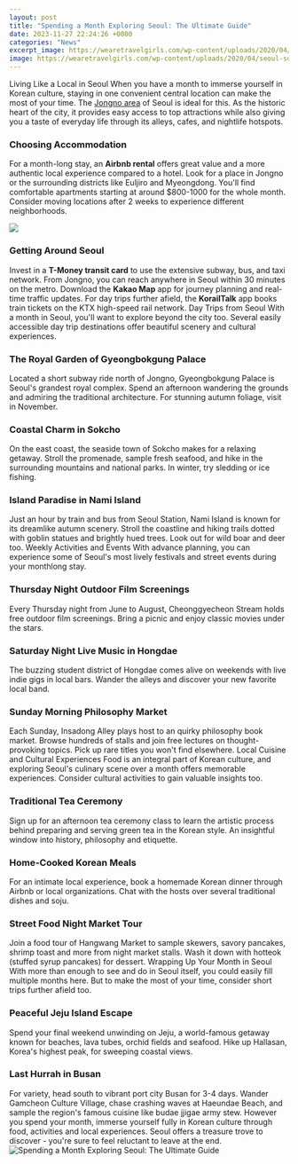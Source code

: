 ```yaml
---
layout: post
title: "Spending a Month Exploring Seoul: The Ultimate Guide"
date: 2023-11-27 22:24:26 +0000
categories: "News"
excerpt_image: https://wearetravelgirls.com/wp-content/uploads/2020/04/seoul-south-korea.jpg
image: https://wearetravelgirls.com/wp-content/uploads/2020/04/seoul-south-korea.jpg
---
```


Living Like a Local in Seoul
When you have a month to immerse yourself in Korean culture, staying in one convenient central location can make the most of your time. The [Jongno area](https://setit.github.io/2024-01-05-mengenal-keunikan-dan-kesulitan-berlibur-di-bolivia/) of Seoul is ideal for this. As the historic heart of the city, it provides easy access to top attractions while also giving you a taste of everyday life through its alleys, cafes, and nightlife hotspots.
### Choosing Accommodation 
For a month-long stay, an **Airbnb rental** offers great value and a more authentic local experience compared to a hotel. Look for a place in Jongno or the surrounding districts like Euljiro and Myeongdong. You'll find comfortable apartments starting at around $800-1000 for the whole month. Consider moving locations after 2 weeks to experience different neighborhoods. 

![](https://wearetravelgirls.com/wp-content/uploads/2020/04/seoul-city-guide.jpg)
### Getting Around Seoul
Invest in a **T-Money transit card** to use the extensive subway, bus, and taxi network. From Jongno, you can reach anywhere in Seoul within 30 minutes on the metro. Download the **Kakao Map** app for journey planning and real-time traffic updates. For day trips further afield, the **KorailTalk** app books train tickets on the KTX high-speed rail network.
Day Trips from Seoul
With a month in Seoul, you'll want to explore beyond the city too. Several easily accessible day trip destinations offer beautiful scenery and cultural experiences.
### The Royal Garden of Gyeongbokgung Palace
Located a short subway ride north of Jongno, Gyeongbokgung Palace is Seoul's grandest royal complex. Spend an afternoon wandering the grounds and admiring the traditional architecture. For stunning autumn foliage, visit in November. 
### Coastal Charm in Sokcho
On the east coast, the seaside town of Sokcho makes for a relaxing getaway. Stroll the promenade, sample fresh seafood, and hike in the surrounding mountains and national parks. In winter, try sledding or ice fishing.
### Island Paradise in Nami Island 
Just an hour by train and bus from Seoul Station, Nami Island is known for its dreamlike autumn scenery. Stroll the coastline and hiking trails dotted with goblin statues and brightly hued trees. Look out for wild boar and deer too.
Weekly Activities and Events 
With advance planning, you can experience some of Seoul's most lively festivals and street events during your monthlong stay.
### Thursday Night Outdoor Film Screenings
Every Thursday night from June to August, Cheonggyecheon Stream holds free outdoor film screenings. Bring a picnic and enjoy classic movies under the stars. 
### Saturday Night Live Music in Hongdae
The buzzing student district of Hongdae comes alive on weekends with live indie gigs in local bars. Wander the alleys and discover your new favorite local band.
### Sunday Morning Philosophy Market 
Each Sunday, Insadong Alley plays host to an quirky philosophy book market. Browse hundreds of stalls and join free lectures on thought-provoking topics. Pick up rare titles you won't find elsewhere.
Local Cuisine and Cultural Experiences
Food is an integral part of Korean culture, and exploring Seoul's culinary scene over a month offers memorable experiences. Consider cultural activities to gain valuable insights too.  
### Traditional Tea Ceremony
Sign up for an afternoon tea ceremony class to learn the artistic process behind preparing and serving green tea in the Korean style. An insightful window into history, philosophy and etiquette. 
### Home-Cooked Korean Meals 
For an intimate local experience, book a homemade Korean dinner through Airbnb or local organizations. Chat with the hosts over several traditional dishes and soju. 
### Street Food Night Market Tour
Join a food tour of Hangwang Market to sample skewers, savory pancakes, shrimp toast and more from night market stalls. Wash it down with hotteok (stuffed syrup pancakes) for dessert.
Wrapping Up Your Month in Seoul
With more than enough to see and do in Seoul itself, you could easily fill multiple months here. But to make the most of your time, consider short trips further afield too.  
### Peaceful Jeju Island Escape
Spend your final weekend unwinding on Jeju, a world-famous getaway known for beaches, lava tubes, orchid fields and seafood. Hike up Hallasan, Korea's highest peak, for sweeping coastal views.
### Last Hurrah in Busan
For variety, head south to vibrant port city Busan for 3-4 days. Wander Gamcheon Culture Village, chase crashing waves at Haeundae Beach, and sample the region's famous cuisine like budae jjigae army stew. 
However you spend your month, immerse yourself fully in Korean culture through food, activities and local experiences. Seoul offers a treasure trove to discover - you're sure to feel reluctant to leave at the end.
![Spending a Month Exploring Seoul: The Ultimate Guide](https://wearetravelgirls.com/wp-content/uploads/2020/04/seoul-south-korea.jpg)